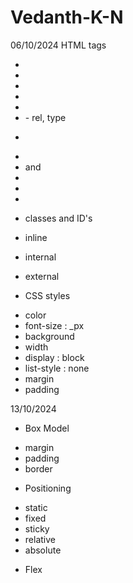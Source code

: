 ﻿# Vedanth-K-N
06/10/2024
HTML tags
- <html></html>
- <head></head>
- <body></body>
- <title></title>
- <style></style>
- <link> - rel, type
- <p></p>
- <span></span>
- <ui></ui> and <li><li>
- <div></div>

* classes and ID's
* inline 	
* internal
* external 

* CSS styles
- color
- font-size : _px
- background
- width
- display : block
- list-style : none
- margin
- padding

13/10/2024
* Box Model
- margin
- padding
- border

* Positioning 
- static
- fixed
- sticky
- relative
- absolute 

* Flex
